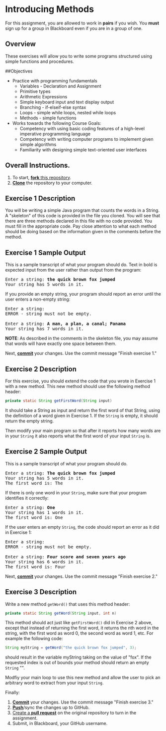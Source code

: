 # Introducing Methods

For this assignment, you are allowed to work in **pairs** if you wish. You **must** sign up for a group in Blackboard even if you are in a group of one.

## Overview
These exercises will allow you to write some programs structured using simple functions and procedures.

##Objectives
- Practice with programming fundamentals
  - Variables - Declaration and Assignment
  - Primitive types
  - Arithmetic Expressions
  - Simple keyboard input and text display output
  - Branching - if-elseif-else syntax
  - Loops - simple while loops, nested while loops
  - Methods - simple functions
- Works towards the following Course Goals:
  - Competency with using basic coding features of a high-level imperative programming language
  - Competency with writing computer programs to implement given simple algorithms
  - Familiarity with designing simple text-oriented user interfaces

## Overall Instructions.
1. To start, [**fork** this repository][forking].
2. [**Clone**][ref-clone] the repository to your computer.
 
## Exercise 1 Description
You will be writing a simple Java program that counts the words in a String. A "skeleton" of this code is provided in the file you cloned.  You will see that there are three methods declared in this file with no code provided.  You must fill in the appropriate code.  Pay close attention to what each method should be doing based on the information given in the comments before the method.

## Exercise 1 Sample Output
This is a sample transcript of what your program should do.  Text in bold is expected input from the user rather than output from the program:

<pre>
Enter a string: <b>the quick brown fox jumped</b>
Your string has 5 words in it.
</pre>

If you provide an empty string, your program should report an error until the user enters a non-empty string:

<pre>
Enter a string: 
ERROR - string must not be empty.

Enter a string: <b>A man, a plan, a canal; Panama</b>
Your string has 7 words in it.
</pre>

**NOTE**:  As described in the comments in the skeleton file, you may assume that words will have exactly one space between them.

Next, [**commit**][ref-commit] your changes. Use the commit message "Finish exercise 1."

## Exercise 2 Description

For this exercise, you should extend the code that you wrote in Exercise 1 with a new method.  This new method should use the following method header:

```java
private static String getFirstWord(String input)
```

It should take a String as input and return the first word of that String, using the definition of a word given in Exercise 1.  If the `String` is empty, it should return the empty string.

Then modify your main program so that after it reports how many words are in your `String` it also reports what the first word of your input `String` is.

## Exercise 2 Sample Output

This is a sample transcript of what your program should do. 

<pre>
Enter a string: <b>The quick brown fox jumped</b>
Your string has 5 words in it.
The first word is: The
</pre>

If there is only one word in your `String`, make sure that your program identifies it correctly:

<pre>
Enter a string: <b>One</b>
Your string has 1 words in it.
The first word is: One
</pre>

If the user enters an empty `String`, the code should report an error as it did in Exercise 1:

<pre>
Enter a string: 
ERROR - string must not be empty.

Enter a string: <b>Four score and seven years ago</b>
Your string has 6 words in it.
The first word is: Four
</pre>

Next, [**commit**][ref-commit] your changes. Use the commit message "Finish exercise 2."

## Exercise 3 Description

Write a new method `getWord()` that uses this method header:

```java
private static String getWord(String input, int n)
```

This method should act just like `getFirstWord()` did in Exercise 2 above, except that instead of returning the first word, it returns the nth word in the string, with the first word as word 0, the second word as word 1, etc. For example the following code:

```java
String myString = getWord("the quick brown fox jumped", 3);
```

should result in the variable myString taking on the value of "fox".  If the requested index is out of bounds your method should return an empty `String` "".

Modfiy your main loop to use this new method and allow the user to pick an arbitrary word to extract from your input `String`.

Finally: 
1. [**Commit**][ref-commit] your changes. Use the commit message "Finish exercise 3."
2. [**Push**][ref-push]/sync the changes up to GitHub.
3. [Create a **pull request**][pull-request] on the original repository to turn in the assignment.
4. Submit, in Blackboard, your GitHub username.

<!-- Links -->
[create-repo]: https://help.github.com/articles/create-a-repo
[private-repos]: /guide/private_repos
[add-to-team-action]: https://github.com/education/teachers_pet/#giving-others-access
[teachers-pet]: https://github.com/education/teachers_pet
[help-add-to-team]: https://help.github.com/articles/adding-organization-members-to-a-team
[help-access-control]: https://help.github.com/articles/what-are-the-different-access-permissions#organization-accounts
[forking]: https://guides.github.com/activities/forking/
[ref-clone]: http://gitref.org/creating/#clone
[ref-commit]: http://gitref.org/basic/#commit
[ref-push]: http://gitref.org/remotes/#push
[pull-request]: https://help.github.com/articles/creating-a-pull-request
[raw]: https://raw.githubusercontent.com/education/guide/master/docs/forks.md
